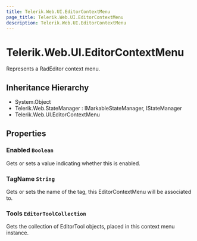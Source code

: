 ```yaml
---
title: Telerik.Web.UI.EditorContextMenu
page_title: Telerik.Web.UI.EditorContextMenu
description: Telerik.Web.UI.EditorContextMenu
---
```


# Telerik.Web.UI.EditorContextMenu

Represents a RadEditor context menu.

## Inheritance Hierarchy

* System.Object
* Telerik.Web.StateManager : IMarkableStateManager, IStateManager
* Telerik.Web.UI.EditorContextMenu

## Properties

###  Enabled `Boolean`

Gets or sets a value indicating whether this  is enabled.

###  TagName `String`

Gets or sets the name of the tag, this EditorContextMenu will be associated to.

###  Tools `EditorToolCollection`

Gets the collection of EditorTool objects, placed in this context menu instance.


